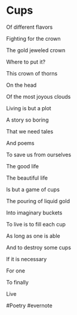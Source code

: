 # Cups

Of different flavors

Fighting for the crown

The gold jeweled crown

Where to put it?

This crown of thorns

On the head

Of the most joyous clouds

Living is but a plot

A story so boring

That we need tales

And poems

To save us from ourselves

The good life

The beautiful life

Is but a game of cups

The pouring of liquid gold

Into imaginary buckets

To live is to fill each cup

As long as one is able

And to destroy some cups

If it is necessary

For one

To finally

Live

\#Poetry #evernote

